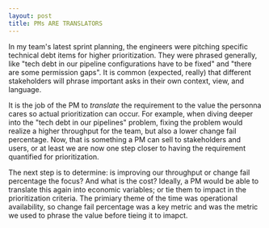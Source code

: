 ```yaml
---
layout: post
title: PMs ARE TRANSLATORS
---
```


In my team's latest sprint planning, the engineers were pitching specific technical debt items for higher prioritization.  They were phrased generally, like "tech debt in our pipeline configurations have to be fixed" and "there are some permission gaps".  It is common (expected, really) that different stakeholders will phrase important asks in their own context, view, and language.

It is the job of the PM to _translate_ the requirement to the value the personna cares so actual prioritization can occur.  For example, when diving deeper into the "tech debt in our pipelines" problem, fixing the problem would realize a higher throughput for the team, but also a lower change fail percentage.  Now, that is something a PM can sell to stakeholders and users, or at least we are now one step closer to having the requirement quantified for prioritization.

The next step is to determine: is improving our throughput or change fail percentage the focus?  And what is the cost?  Ideally, a PM would be able to translate this again into economic variables; or tie them to impact in the prioritization criteria.  The primiary theme of the time was operational availability, so change fail percentage was a key metric and was the metric we used to phrase the value before tieing it to imapct.
